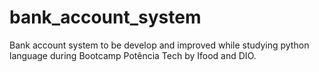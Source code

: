 # bank_account_system
Bank account system to be develop and improved while studying python language during Bootcamp Potência Tech by Ifood and DIO.
